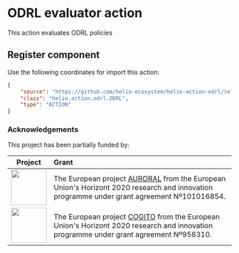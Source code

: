 # ODRL evaluator action

This action evaluates ODRL policies

## Register component

Use the following coordinates for import this action:

```json
{
    "source": "https://github.com/helio-ecosystem/helio-action-odrl/releases/download/v0.1.1/helio-action-odrl-0.1.1.jar",
    "clazz": "helio.action.odrl.ODRL",
    "type": "ACTION"
}
```

### Acknowledgements
This project has been partially funded by:

 | Project       | Grant |
 |   :---:      |      :---      |
 | <img src="https://github.com/helio-ecosystem/helio-ecosystem/assets/4105186/c9081c01-69ed-4ba3-aa1a-fddbaaee19c1" height="80"/>   | The European project [AURORAL](https://www.auroral.eu/) from the European Union's Horizont 2020 research and innovation programme under grant agreement Nº101016854. |
 | <img src="https://github.com/helio-ecosystem/helio-ecosystem/assets/4105186/f1cde449-266f-45f4-a5da-e9c6006f5f3f" height="80"/>  | The European project [COGITO](https://cogito-project.eu/) from the European Union's Horizont 2020 research and innovation programme under grant agreement Nº958310. |
